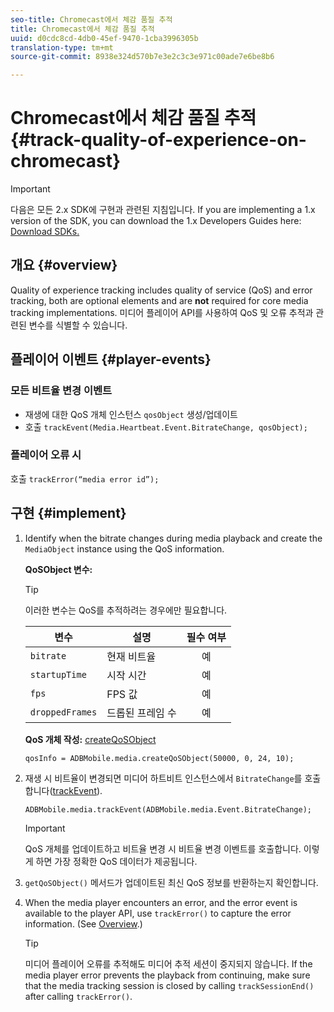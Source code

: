 ```yaml
---
seo-title: Chromecast에서 체감 품질 추적
title: Chromecast에서 체감 품질 추적
uuid: d0cdc8cd-4db0-45ef-9470-1cba3996305b
translation-type: tm+mt
source-git-commit: 8938e324d570b7e3e2c3c3e971c00ade7e6be8b6

---
```



# Chromecast에서 체감 품질 추적{#track-quality-of-experience-on-chromecast}

>[!IMPORTANT]
>
>다음은 모든 2.x SDK에 구현과 관련된 지침입니다. If you are implementing a 1.x version of the SDK, you can download the 1.x Developers Guides here: [Download SDKs.](/help/sdk-implement/download-sdks.md)

## 개요 {#overview}

Quality of experience tracking includes quality of service (QoS) and error tracking, both are optional elements and are **not** required for core media tracking implementations. 미디어 플레이어 API를 사용하여 QoS 및 오류 추적과 관련된 변수를 식별할 수 있습니다.

## 플레이어 이벤트 {#player-events}

### 모든 비트율 변경 이벤트

* 재생에 대한 QoS 개체 인스턴스 `qosObject` 생성/업데이트
* 호출 `trackEvent(Media.Heartbeat.Event.BitrateChange, qosObject);`

### 플레이어 오류 시

호출 `trackError(“media error id”);`

## 구현 {#implement}

1. Identify when the bitrate changes during media playback and create the `MediaObject` instance using the QoS information.

   **QoSObject 변수:**

   >[!TIP]
   >
   >이러한 변수는 QoS를 추적하려는 경우에만 필요합니다.

   | 변수 | 설명 | 필수 여부 |
   | --- | --- | :---: |
   | `bitrate` | 현재 비트율 | 예 |
   | `startupTime` | 시작 시간 | 예 |
   | `fps` | FPS 값 | 예 |
   | `droppedFrames` | 드롭된 프레임 수 | 예 |

   **QoS 개체 작성:** [createQoSObject](https://adobe-marketing-cloud.github.io/media-sdks/reference/chromecast/ADBMobile.media.html#.createQoSObject)

   ```
   qosInfo = ADBMobile.media.createQoSObject(50000, 0, 24, 10); 
   ```

1. 재생 시 비트율이 변경되면 미디어 하트비트 인스턴스에서 `BitrateChange`를 호출합니다([trackEvent](https://adobe-marketing-cloud.github.io/media-sdks/reference/chromecast/ADBMobile.media.html#.trackEvent)).

   ```
   ADBMobile.media.trackEvent(ADBMobile.media.Event.BitrateChange); 
   ```

   >[!IMPORTANT]
   >
   >QoS 개체를 업데이트하고 비트율 변경 시 비트율 변경 이벤트를 호출합니다. 이렇게 하면 가장 정확한 QoS 데이터가 제공됩니다.

1. `getQoSObject()` 메서드가 업데이트된 최신 QoS 정보를 반환하는지 확인합니다.
1. When the media player encounters an error, and the error event is available to the player API, use `trackError()` to capture the error information. (See [Overview](/help/sdk-implement/track-errors/track-errors-overview.md).)

   >[!TIP]
   >
   >미디어 플레이어 오류를 추적해도 미디어 추적 세션이 중지되지 않습니다. If the media player error prevents the playback from continuing, make sure that the media tracking session is closed by calling `trackSessionEnd()` after calling `trackError()`.

